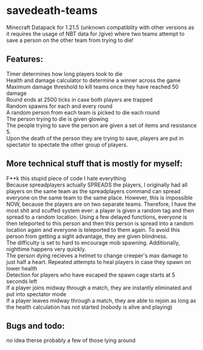# savedeath-teams
Minecraft Datapack for 1.21.5 (unknown compatiblity with other versions as it requires the usage of NBT data for /give) where two teams attempt to save a person on the other team from trying to die!

## Features:
Timer determines how long players took to die<br/>
Health and damage calculator to determine a winner across the game<br/>
Maximum damage threshold to kill teams once they have reached 50 damage<br/>
Round ends at 2500 ticks in case both players are trapped<br>
Random spawns for each and every round<br/>
A random person from each team is picked to die each round <br>
The person trying to die is given glowing <br>
The people trying to save the person are given a set of items and resistance 5. <br>
Upon the death of the person they are trying to save, players are put in spectator to spectate the other group of players.

## More technical stuff that is mostly for myself:
F**k this stupid piece of code I hate everything <br>
Because spreadplayers actually SPREADS the players, I originally had all players on the same team as the spreadplayers command can spread everyone on the same team to the same place. However, this is impossible NOW, because the players are on two separate teams. Therefore, I have the most shit and scuffed system ever: a player is given a random tag and then spread to a random location. Using a few delayed functions, everyone is then teleported to this person and then this person is spread into a random location again and everyone is teleported to them again. To avoid this person from getting a sight advantage, they are given blindness. <br>
The difficulty is set to hard to encourage mob spawning. Additionally, nighttime happens very quickly. <br>
The person dying recieves a helmet to change creeper's max damage to just half a heart.
Repeated attempts to heal players in case they spawn on lower health<br/>
Detection for players who have escaped the spawn cage starts at 5 seconds left<br/>
If a player joins midway through a match, they are instantly eliminated and put into spectator mode<br/>
If a player leaves midway through a match, they are able to rejoin as long as the health calculation has not started (nobody is alive and playing)

## Bugs and todo:
no idea therse probably a few of those lying around

